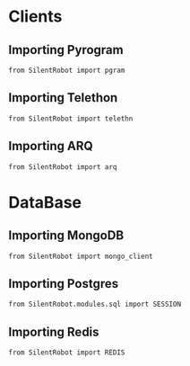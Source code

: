 # Clients
## Importing Pyrogram
```python3
from SilentRobot import pgram
```
## Importing Telethon
```python3
from SilentRobot import telethn
```
## Importing ARQ
```python3
from SilentRobot import arq
```

# DataBase
## Importing MongoDB
```python3
from SilentRobot import mongo_client
```
## Importing Postgres
```python3
from SilentRobot.modules.sql import SESSION
```
## Importing Redis
```python3
from SilentRobot import REDIS
```
